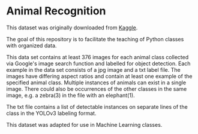 # Animal Recognition

This dataset was originally downloaded from [Kaggle](https://www.kaggle.com/datasets/biancaferreira/african-wildlife).

The goal of this repository is to facilitate the teaching of Python classes with organized data.

This data set contains at least 376 images for each animal class collected via Google's image search function and labelled for object detection. Each example in the data set consists of a jpg image and a txt label file. The images have differing aspect ratios and contain at least one example of the specified animal class. Multiple instances of animals can exist in a single image. There could also be occurrences of the other classes in the same image, e.g. a zebra(3) in the file with an elephant(1).

The txt file contains a list of detectable instances on separate lines of the class in the YOLOv3 labeling format. 

This dataset was adapted for use in Machine Learning classes.